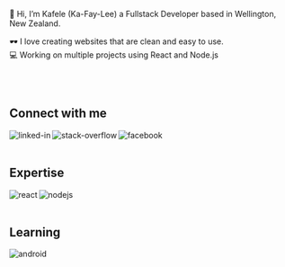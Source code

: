 👋 Hi, I’m Kafele (Ka-Fay-Lee) a Fullstack Developer based in Wellington, New Zealand.

🕶️ I love creating websites that are clean and easy to use. 
<br>
💻 Working on multiple projects using React and Node.js

<br>
<br>

## Connect with me

[<img align="left" alt="linked-in" src="https://img.shields.io/badge/linkedin-%230077B5.svg?&style=for-the-badge&logo=linkedin&logoColor=white" />](https://www.linkedin.com/in/kafele-ababa/)

[<img align="left" alt="stack-overflow" src="https://img.shields.io/badge/stack%20overflow-FE7A16?logo=stack-overflow&logoColor=white&style=for-the-badge" />](https://stackoverflow.com/users/13966337/kafele-ababa)

[<img align="left" alt="facebook" src="https://img.shields.io/badge/facebook-%231877F2.svg?&style=for-the-badge&logo=facebook&logoColor=white" />](https://www.facebook.com/kafele.ababa/)

<br>
<br>

## Expertise

<img align="left" alt="react" src="https://img.shields.io/badge/react%20-%2320232a.svg?&style=for-the-badge&logo=react&logoColor=%2361DAFB" />

<img align="left" alt="nodejs" src="https://img.shields.io/badge/node.js%20-%2343853D.svg?&style=for-the-badge&logo=node.js&logoColor=white" />


<br>
<br>

## Learning

<img align="left" alt="android" src="https://img.shields.io/badge/Android-3DDC84?logo=android&logoColor=white&style=for-the-badge" />

